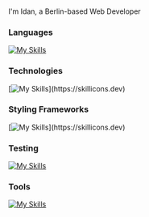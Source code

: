 
###
I'm Idan, a Berlin-based Web Developer

### Languages
[![My Skills](https://skillicons.dev/icons?i=html,css,js,ts,nodejs)](https://skillicons.dev)

### Technologies
[![My Skills](https://skillicons.dev/icons?i=react,nextjs,supabase,redux,mongodb,)](https://skillicons.dev)

### Styling Frameworks
[![My Skills](https://skillicons.dev/icons?i=styledcomponents,tailwind,bootstrap,)](https://skillicons.dev)

### Testing
[![My Skills](https://skillicons.dev/icons?i=jest)](https://skillicons.dev)

### Tools
[![My Skills](https://skillicons.dev/icons?i=figma)](https://skillicons.dev)

